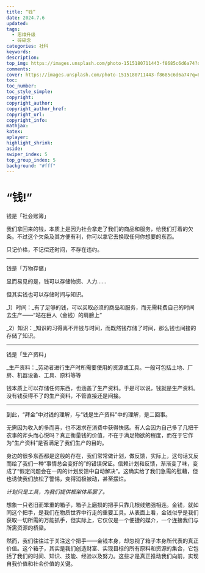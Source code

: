 ```yaml
---
title: “钱”
date: 2024.7.6
updated:
tags:
  - 思维升级
  - 碎碎念
categories: 社科
keywords:
description:
top_img: https://images.unsplash.com/photo-1515180711443-f8685c6d6a74?q=80&w=1470&auto=format&fit=crop&ixlib=rb-4.0.3&ixid=M3wxMjA3fDB8MHxwaG90by1wYWdlfHx8fGVufDB8fHx8fA%3D%3D
comments:
cover: https://images.unsplash.com/photo-1515180711443-f8685c6d6a74?q=80&w=1470&auto=format&fit=crop&ixlib=rb-4.0.3&ixid=M3wxMjA3fDB8MHxwaG90by1wYWdlfHx8fGVufDB8fHx8fA%3D%3D
toc:
toc_number:
toc_style_simple:
copyright:
copyright_author:
copyright_author_href:
copyright_url:
copyright_info:
mathjax:
katex:
aplayer:
highlight_shrink:
aside:
swiper_index: 5
top_group_index: 5
background: "#fff"
---
```


# “钱!”

钱是「社会账簿」  

我们拿回来的钱，本质上是因为社会拿走了我们的商品和服务，给我们打着的欠条。不过这个欠条及其方便有利，你可以拿它去换取任何你想要的东西。

只记价格，不记偿还时间，不存在违约。

  

---

钱是「万物存储」

显而易见的是，钱可以存储物资、人力……

但其实钱也可以存储时间与知识。

_1）时间：_有了足够的钱，可以买取必须的商品和服务，而无需耗费自己的时间去生产——“站在巨人（金钱）的肩膀上”

_2）知识：_知识的习得离不开钱与时间，而既然钱存储了时间，那么钱也间接的存储了知识。

  

---

钱是「生产资料」

_生产资料：_劳动者进行生产时所需要使用的资源或工具。一般可包括土地、厂房、机器设备、工具、原料等等

钱本质上可以存储任何东西，也涵盖了生产资料。于是可以说，钱就是生产资料。没有钱获得不了的生产资料，不管直接还是间接。

  

---

到此，“拜金”中对钱的理解，与“钱是生产资料”中的理解，是二回事。

无需因为收入的多而喜，也不渴求在消费中获得快感。有人会因为自己多了几把干农事的斧头而心悦吗？真正衡量钱的价值，不在于满足物欲的程度，而在于它作为“生产资料”是否满足了我们生产的目的。

身边的很多东西都是这般的存在，我们常常做计划，做反馈，实际上，这句话又反而给了我们一种“事情总会变好的”的错误保证。信赖计划和反馈，渐渐变了味，变成了“假定问题会在一周的计划反馈中自动解决”。这确实给了我们急需的慰藉，但也诱使我们放松了警惕，变得消极被动，甚至摆烂。

_计划只是工具，为我们提供框架体系罢了。_

想象一只老旧而笨重的箱子，箱子上磨损的把手只靠几根线勉强相连。金钱，就如同这个把手，是我们在物质世界中行走的重要工具。从表面上看，金钱似乎是我们获取一切所需的万能抓手，但实际上，它仅仅是一个便捷的媒介，一个连接我们与所需资源的桥梁。

然而，我们往往过于关注这个把手——金钱本身，却忽视了箱子本身所代表的真正价值。这个箱子，其实是我们创造财富、实现目标的所有原料和资源的集合，它包括了我们的时间、知识、技能、经验以及努力。这些才是真正推动我们向前，实现自我价值和社会价值的关键。
